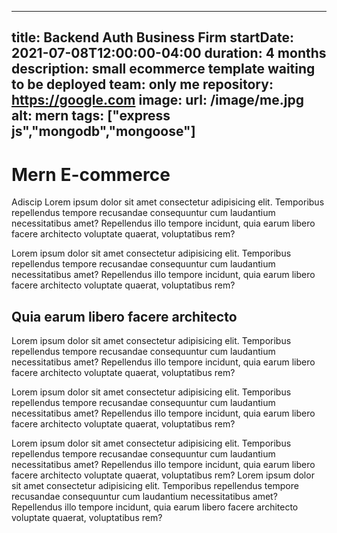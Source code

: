 ---
title: Backend Auth Business Firm
startDate: 2021-07-08T12:00:00-04:00
duration: 4 months
description: small ecommerce template waiting to be deployed
team: only me
repository: https://google.com
image:
    url: /image/me.jpg
    alt: mern
tags: ["express js","mongodb","mongoose"]
----



# Mern E-commerce 

Adiscip 
Lorem ipsum dolor sit amet consectetur adipisicing elit. Temporibus repellendus tempore recusandae consequuntur cum laudantium necessitatibus amet? Repellendus illo tempore incidunt, quia earum libero facere architecto voluptate quaerat, voluptatibus rem?


Lorem ipsum dolor sit amet consectetur adipisicing elit. Temporibus repellendus tempore recusandae consequuntur cum laudantium necessitatibus amet? Repellendus illo tempore incidunt, quia earum libero facere architecto voluptate quaerat, voluptatibus rem?

## Quia earum libero facere architecto

Lorem ipsum dolor sit amet consectetur adipisicing elit. Temporibus repellendus tempore recusandae consequuntur cum laudantium necessitatibus amet? Repellendus illo tempore incidunt, quia earum libero facere architecto voluptate quaerat, voluptatibus rem?


Lorem ipsum dolor sit amet consectetur adipisicing elit. Temporibus repellendus tempore recusandae consequuntur cum laudantium necessitatibus amet? Repellendus illo tempore incidunt, quia earum libero facere architecto voluptate quaerat, voluptatibus rem?


Lorem ipsum dolor sit amet consectetur adipisicing elit. Temporibus repellendus tempore recusandae consequuntur cum laudantium necessitatibus amet? Repellendus illo tempore incidunt, quia earum libero facere architecto voluptate quaerat, voluptatibus rem?
Lorem ipsum dolor sit amet consectetur adipisicing elit. Temporibus repellendus tempore recusandae consequuntur cum laudantium necessitatibus amet? Repellendus illo tempore incidunt, quia earum libero facere architecto voluptate quaerat, voluptatibus rem?
